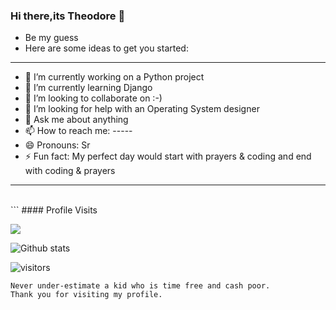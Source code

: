 ### Hi there,its Theodore 👋
* Be my guess
* Here are some ideas to get you started:
<hr>

- 🔭 I’m currently working on a Python project
- 🌱 I’m currently learning Django
- 👯 I’m looking to collaborate on :-)
- 🤔 I’m looking for help with an Operating System designer
- 💬 Ask me about anything
- 📫 How to reach me: -----
- 😄 Pronouns: Sr
- ⚡ Fun fact: My perfect day would start with prayers & coding and end with coding & prayers
<hr>
<br>
```
 #### Profile Visits 
 
![](https://komarev.com/ghpvc/?username=Ngulefac)


![Github stats](https://github-readme-stats.vercel.app/api?username=Ngulefac&show_icons=true&count_private=true)


![visitors](https://visitor-badge.glitch.me/badge?page_id=Ngulefac)


```
Never under-estimate a kid who is time free and cash poor.
Thank you for visiting my profile.


